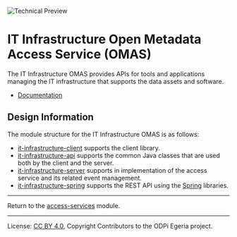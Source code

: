 <!-- SPDX-License-Identifier: CC-BY-4.0 -->
<!-- Copyright Contributors to the ODPi Egeria project. -->

![Technical Preview](../../../images/egeria-content-status-tech-preview.png#pagewidth)

# IT Infrastructure Open Metadata Access Service (OMAS)

The IT Infrastructure OMAS provides APIs for tools and applications managing the
IT infrastructure that supports the data assets and software.

* [Documentation](https://egeria-project.org/services/omas/it-infrastructure/overview)

## Design Information

The module structure for the IT Infrastructure OMAS is as follows:

* [it-infrastructure-client](it-infrastructure-client) supports the client library.
* [it-infrastructure-api](it-infrastructure-api) supports the common Java classes that are used both by the client and the server.
* [it-infrastructure-server](it-infrastructure-server) supports in implementation of the access service and its related event management.
* [it-infrastructure-spring](it-infrastructure-spring) supports the REST API using the [Spring](../../../developer-resources/Spring.md) libraries.


----
Return to the [access-services](..) module.

----
License: [CC BY 4.0](https://creativecommons.org/licenses/by/4.0/),
Copyright Contributors to the ODPi Egeria project.

